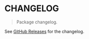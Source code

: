 # CHANGELOG

> Package changelog.

See [GitHub Releases](https://github.com/stdlib-js/assert-is-multi-slice/releases) for the changelog.